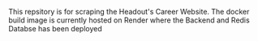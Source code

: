This repsitory is for scraping the Headout's Career Website. 
The docker build image is currently hosted on Render where the Backend and Redis Databse has been deployed
